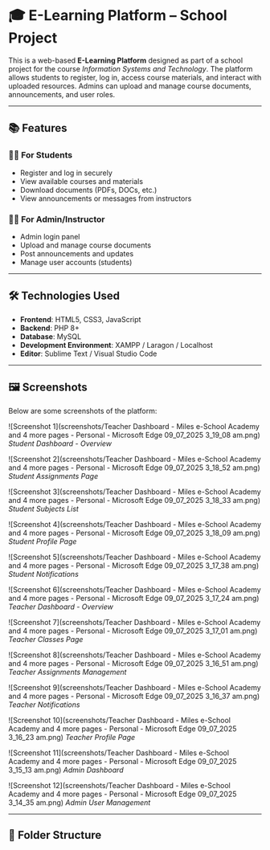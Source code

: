 # 🎓 E-Learning Platform – School Project

This is a web-based **E-Learning Platform** designed as part of a school project for the course *Information Systems and Technology*. 
The platform allows students to register, log in, access course materials, and interact with uploaded resources. 
Admins can upload and manage course documents, announcements, and user roles.

---

## 📚 Features

### 👨‍🏫 For Students

* Register and log in securely
* View available courses and materials
* Download documents (PDFs, DOCs, etc.)
* View announcements or messages from instructors

### 👩‍🏫 For Admin/Instructor

* Admin login panel
* Upload and manage course documents
* Post announcements and updates
* Manage user accounts (students)

---

## 🛠️ Technologies Used

* **Frontend**: HTML5, CSS3, JavaScript
* **Backend**: PHP 8+
* **Database**: MySQL
* **Development Environment**: XAMPP / Laragon / Localhost
* **Editor**: Sublime Text / Visual Studio Code

---

## 🖼️ Screenshots

Below are some screenshots of the platform:

![Screenshot 1](screenshots/Teacher Dashboard - Miles e-School Academy and 4 more pages - Personal - Microsoft​ Edge 09_07_2025 3_19_08 am.png)
*Student Dashboard - Overview*

![Screenshot 2](screenshots/Teacher Dashboard - Miles e-School Academy and 4 more pages - Personal - Microsoft​ Edge 09_07_2025 3_18_52 am.png)
*Student Assignments Page*

![Screenshot 3](screenshots/Teacher Dashboard - Miles e-School Academy and 4 more pages - Personal - Microsoft​ Edge 09_07_2025 3_18_33 am.png)
*Student Subjects List*

![Screenshot 4](screenshots/Teacher Dashboard - Miles e-School Academy and 4 more pages - Personal - Microsoft​ Edge 09_07_2025 3_18_09 am.png)
*Student Profile Page*

![Screenshot 5](screenshots/Teacher Dashboard - Miles e-School Academy and 4 more pages - Personal - Microsoft​ Edge 09_07_2025 3_17_38 am.png)
*Student Notifications*

![Screenshot 6](screenshots/Teacher Dashboard - Miles e-School Academy and 4 more pages - Personal - Microsoft​ Edge 09_07_2025 3_17_24 am.png)
*Teacher Dashboard - Overview*

![Screenshot 7](screenshots/Teacher Dashboard - Miles e-School Academy and 4 more pages - Personal - Microsoft​ Edge 09_07_2025 3_17_01 am.png)
*Teacher Classes Page*

![Screenshot 8](screenshots/Teacher Dashboard - Miles e-School Academy and 4 more pages - Personal - Microsoft​ Edge 09_07_2025 3_16_51 am.png)
*Teacher Assignments Management*

![Screenshot 9](screenshots/Teacher Dashboard - Miles e-School Academy and 4 more pages - Personal - Microsoft​ Edge 09_07_2025 3_16_37 am.png)
*Teacher Notifications*

![Screenshot 10](screenshots/Teacher Dashboard - Miles e-School Academy and 4 more pages - Personal - Microsoft​ Edge 09_07_2025 3_16_23 am.png)
*Teacher Profile Page*

![Screenshot 11](screenshots/Teacher Dashboard - Miles e-School Academy and 4 more pages - Personal - Microsoft​ Edge 09_07_2025 3_15_13 am.png)
*Admin Dashboard*

![Screenshot 12](screenshots/Teacher Dashboard - Miles e-School Academy and 4 more pages - Personal - Microsoft​ Edge 09_07_2025 3_14_35 am.png)
*Admin User Management*

---

## 📁 Folder Structure

```
```

